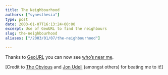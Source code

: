 ```yaml
---
title: The Neighbourhood
authors: ["synesthesia"]
type: post
date: 2003-01-07T16:13:24+00:00
excerpt: Use of GeoURL to find the neighbours
slug: the-neighbourhood 
aliases: ["/2003/01/07/the-neighbourhood"]

---
```

Thanks to [GeoURL][1] you can now see <a href = "https://geourl.org/near/alt.html?p=http%3A%2F%2Fwww.synesthesia.co.uk%2Fblog%2F&lat=&lon=&dist=500">who&#8217;s near me</a>.
  
[Credit to [The Obvious][2] and [Jon Udell][3] (amongst others) for beating me to it!]

 [1]: https://geourl.org/
 [2]: https://theobviousblog.net/blog/
 [3]: https://weblog.infoworld.com/udell/2003/01/03.html#a562